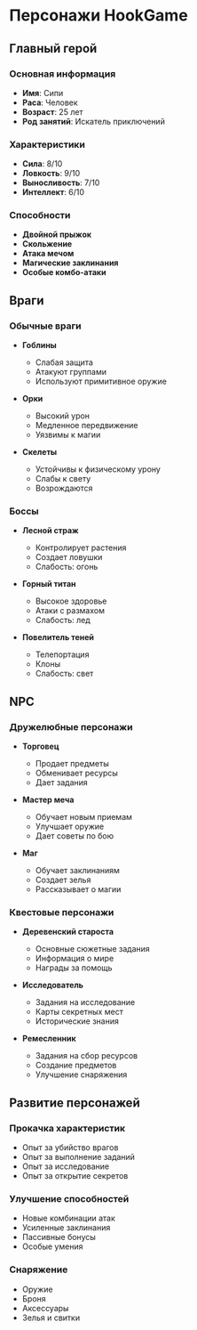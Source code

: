 # Персонажи HookGame

## Главный герой

### Основная информация
- **Имя**: Сипи
- **Раса**: Человек
- **Возраст**: 25 лет
- **Род занятий**: Искатель приключений

### Характеристики
- **Сила**: 8/10
- **Ловкость**: 9/10
- **Выносливость**: 7/10
- **Интеллект**: 6/10

### Способности
- **Двойной прыжок**
- **Скольжение**
- **Атака мечом**
- **Магические заклинания**
- **Особые комбо-атаки**

## Враги

### Обычные враги
- **Гоблины**
  - Слабая защита
  - Атакуют группами
  - Используют примитивное оружие

- **Орки**
  - Высокий урон
  - Медленное передвижение
  - Уязвимы к магии

- **Скелеты**
  - Устойчивы к физическому урону
  - Слабы к свету
  - Возрождаются

### Боссы
- **Лесной страж**
  - Контролирует растения
  - Создает ловушки
  - Слабость: огонь

- **Горный титан**
  - Высокое здоровье
  - Атаки с размахом
  - Слабость: лед

- **Повелитель теней**
  - Телепортация
  - Клоны
  - Слабость: свет

## NPC

### Дружелюбные персонажи
- **Торговец**
  - Продает предметы
  - Обменивает ресурсы
  - Дает задания

- **Мастер меча**
  - Обучает новым приемам
  - Улучшает оружие
  - Дает советы по бою

- **Маг**
  - Обучает заклинаниям
  - Создает зелья
  - Рассказывает о магии

### Квестовые персонажи
- **Деревенский староста**
  - Основные сюжетные задания
  - Информация о мире
  - Награды за помощь

- **Исследователь**
  - Задания на исследование
  - Карты секретных мест
  - Исторические знания

- **Ремесленник**
  - Задания на сбор ресурсов
  - Создание предметов
  - Улучшение снаряжения

## Развитие персонажей

### Прокачка характеристик
- Опыт за убийство врагов
- Опыт за выполнение заданий
- Опыт за исследование
- Опыт за открытие секретов

### Улучшение способностей
- Новые комбинации атак
- Усиленные заклинания
- Пассивные бонусы
- Особые умения

### Снаряжение
- Оружие
- Броня
- Аксессуары
- Зелья и свитки 
